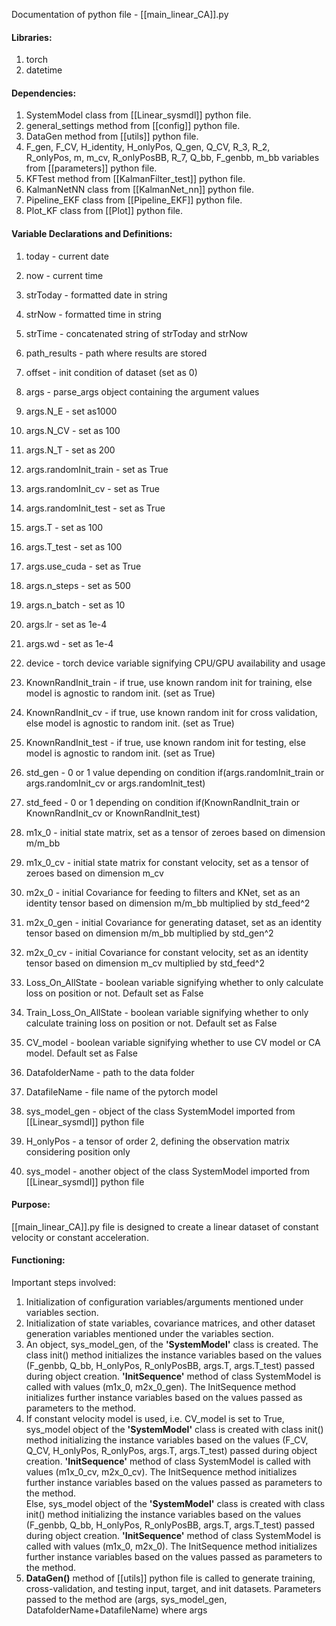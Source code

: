 Documentation of python file - [[main_linear_CA]].py


#### Libraries:
1) torch
2) datetime


#### Dependencies:
1) SystemModel class from [[Linear_sysmdl]] python file.
2) general_settings method from [[config]] python file.
3) DataGen method from [[utils]] python file.
4) F_gen, F_CV, H_identity, H_onlyPos, Q_gen, Q_CV, R_3, R_2, R_onlyPos, m, m_cv, R_onlyPosBB, R_7, Q_bb, F_genbb, m_bb variables from [[parameters]] python file.
5) KFTest method from [[KalmanFilter_test]] python file.
6) KalmanNetNN class from [[KalmanNet_nn]] python file.
7) Pipeline_EKF class from [[Pipeline_EKF]] python file.
8) Plot_KF class from [[Plot]] python file.


#### Variable Declarations and Definitions:
1) today - current date
2) now - current time
3) strToday - formatted date in string
4) strNow - formatted time in string
5) strTime - concatenated string of strToday and strNow

6) path_results -  path where results are stored
7) offset - init condition of dataset (set as 0)
8) args - parse_args object containing the argument values
9) args.N_E - set as1000
10) args.N_CV - set as 100
11) args.N_T - set as 200
12) args.randomInit_train - set as True
13) args.randomInit_cv - set as True
14) args.randomInit_test - set as True
15) args.T - set as 100
16) args.T_test - set as 100
17) args.use_cuda - set as True
18) args.n_steps - set as 500
19) args.n_batch - set as 10
20) args.lr - set as 1e-4
21) args.wd - set as 1e-4

22) device - torch device variable signifying CPU/GPU availability and usage

23) KnownRandInit_train - if true, use known random init for training, else model is agnostic to random init. (set as True)
24) KnownRandInit_cv - if true, use known random init for cross validation, else model is agnostic to random init. (set as True)
25) KnownRandInit_test - if true, use known random init for testing, else model is agnostic to random init. (set as True)

26) std_gen - 0 or 1 value depending on condition if(args.randomInit_train or args.randomInit_cv or args.randomInit_test)
27) std_feed - 0 or 1 depending on condition if(KnownRandInit_train or KnownRandInit_cv or KnownRandInit_test)

28) m1x_0 - initial state matrix, set as a tensor of zeroes based on dimension m/m_bb
29) m1x_0_cv - initial state matrix for constant velocity, set as a tensor of zeroes based on dimension m_cv
30) m2x_0 - initial Covariance for feeding to filters and KNet, set as an identity tensor based on dimension m/m_bb multiplied by std_feed^2
31) m2x_0_gen - initial Covariance for generating dataset, set as an identity tensor based on dimension m/m_bb multiplied by std_gen^2
32) m2x_0_cv - initial Covariance for constant velocity, set as an identity tensor based on dimension m_cv multiplied by std_feed^2

33) Loss_On_AllState - boolean variable signifying whether to only calculate loss on position or not. Default set as False
34) Train_Loss_On_AllState - boolean variable signifying whether to only calculate training loss on position or not. Default set as False
35) CV_model - boolean variable signifying whether to use CV model or CA model. Default set as False

36) DatafolderName - path to the data folder
37) DatafileName - file name of the pytorch model

38) sys_model_gen - object of the class SystemModel imported from [[Linear_sysmdl]] python file
39) H_onlyPos - a tensor of order 2, defining the observation matrix considering position only
40) sys_model - another object of the class SystemModel imported from [[Linear_sysmdl]] python file


#### Purpose:
[[main_linear_CA]].py file is designed to create a linear dataset of constant velocity or constant acceleration.


#### Functioning:
Important steps involved:
1) Initialization of configuration variables/arguments mentioned under variables section.
2) Initialization of state variables, covariance matrices, and other dataset generation variables mentioned under the variables section.
3) An object, sys_model_gen, of the __'SystemModel'__ class is created. The class init() method initializes the instance variables based on the values (F_genbb, Q_bb, H_onlyPos, R_onlyPosBB, args.T, args.T_test) passed during object creation. __'InitSequence'__ method of class SystemModel is called with values (m1x_0, m2x_0_gen). The InitSequence method initializes further instance variables based on the values passed as parameters to the method.
4) If constant velocity model is used, i.e. CV_model is set to True, sys_model object of the __'SystemModel'__ class is created with class init() method initializing the instance variables based on the values (F_CV, Q_CV, H_onlyPos, R_onlyPos, args.T, args.T_test) passed during object creation. __'InitSequence'__ method of class SystemModel is called with values (m1x_0_cv, m2x_0_cv). The InitSequence method initializes further instance variables based on the values passed as parameters to the method.<br>
	Else, sys_model object of the __'SystemModel'__ class is created with class init() method initializing the instance variables based on the values (F_genbb, Q_bb, H_onlyPos, R_onlyPosBB, args.T, args.T_test) passed during object creation. __'InitSequence'__ method of class SystemModel is called with values (m1x_0, m2x_0). The InitSequence method initializes further instance variables based on the values passed as parameters to the method.
1) __DataGen()__ method of [[utils]] python file is called to generate training, cross-validation, and testing input, target, and init datasets. Parameters passed to the method are (args, sys_model_gen, DatafolderName+DatafileName) where args
